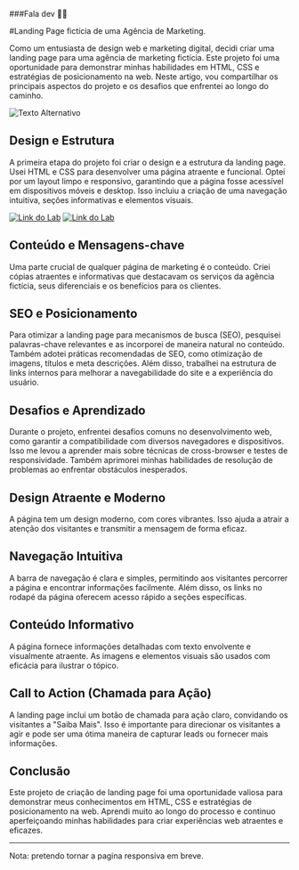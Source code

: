 ###Fala dev 👋🏼

#Landing Page fictícia de uma Agência de Marketing.

Como um entusiasta de design web e marketing digital, decidi criar uma landing page para uma agência de marketing fictícia. Este projeto foi uma oportunidade para demonstrar minhas habilidades em HTML, CSS e estratégias de posicionamento na web. Neste artigo, vou compartilhar os principais aspectos do projeto e os desafios que enfrentei ao longo do caminho.

![Texto Alternativo](./assets/imgs/preview/Cover.png)

## Design e Estrutura

A primeira etapa do projeto foi criar o design e a estrutura da landing page. Usei HTML e CSS para desenvolver uma página atraente e funcional. Optei por um layout limpo e responsivo, garantindo que a página fosse acessível em dispositivos móveis e desktop. Isso incluiu a criação de uma navegação intuitiva, seções informativas e elementos visuais.

[![Link do Lab](https://img.shields.io/badge/▶-000?style=for-the-badge&logo=movie&logoColor=E94D5F)](https://www.figma.com/file/wObzpCjaCTENfYElzPCkBx/Projeto-landingPage-Agencia01?type=design&node-id=33%3A31&mode=design&t=TVdkzpJnJ6eczH2q-1)
[![Link do Lab](https://img.shields.io/badge/Acesse%20o%20Modelo%20no%20Figma-fff?style=for-the-badge)](https://www.figma.com/file/wObzpCjaCTENfYElzPCkBx/Projeto-landingPage-Agencia01?type=design&node-id=33%3A31&mode=design&t=TVdkzpJnJ6eczH2q-1)

## Conteúdo e Mensagens-chave

Uma parte crucial de qualquer página de marketing é o conteúdo. Criei cópias atraentes e informativas que destacavam os serviços da agência fictícia, seus diferenciais e os benefícios para os clientes.

## SEO e Posicionamento

Para otimizar a landing page para mecanismos de busca (SEO), pesquisei palavras-chave relevantes e as incorporei de maneira natural no conteúdo. Também adotei práticas recomendadas de SEO, como otimização de imagens, títulos e meta descrições. Além disso, trabalhei na estrutura de links internos para melhorar a navegabilidade do site e a experiência do usuário.

## Desafios e Aprendizado

Durante o projeto, enfrentei desafios comuns no desenvolvimento web, como garantir a compatibilidade com diversos navegadores e dispositivos. Isso me levou a aprender mais sobre técnicas de cross-browser e testes de responsividade. Também aprimorei minhas habilidades de resolução de problemas ao enfrentar obstáculos inesperados.

## Design Atraente e Moderno

A página tem um design moderno, com cores vibrantes. Isso ajuda a atrair a atenção dos visitantes e transmitir a mensagem de forma eficaz.

## Navegação Intuitiva

A barra de navegação é clara e simples, permitindo aos visitantes percorrer a página e encontrar informações facilmente. Além disso, os links no rodapé da página oferecem acesso rápido a seções específicas.

## Conteúdo Informativo

A página fornece informações detalhadas com texto envolvente e visualmente atraente. As imagens e elementos visuais são usados com eficácia para ilustrar o tópico.

## Call to Action (Chamada para Ação)

A landing page inclui um botão de chamada para ação claro, convidando os visitantes a "Saiba Mais". Isso é importante para direcionar os visitantes a agir e pode ser uma ótima maneira de capturar leads ou fornecer mais informações.

## Conclusão

Este projeto de criação de landing page foi uma oportunidade valiosa para demonstrar meus conhecimentos em HTML, CSS e estratégias de posicionamento na web. Aprendi muito ao longo do processo e continuo aperfeiçoando minhas habilidades para criar experiências web atraentes e eficazes.

---

Nota: pretendo tornar a pagina responsiva em breve.
